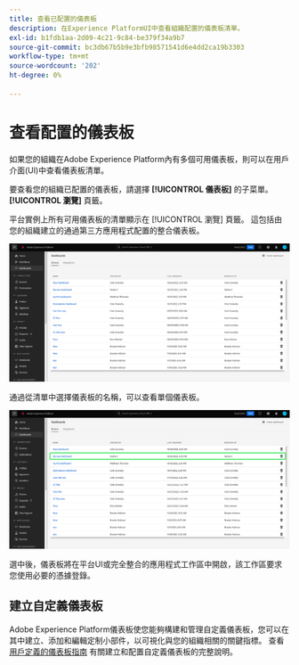 ```yaml
---
title: 查看已配置的儀表板
description: 在Experience PlatformUI中查看組織配置的儀表板清單。
exl-id: b1fdb1aa-2d09-4c21-9c84-be379f34a9b7
source-git-commit: bc3db67b5b9e3bfb98571541d6e4dd2ca19b3303
workflow-type: tm+mt
source-wordcount: '202'
ht-degree: 0%

---
```


# 查看配置的儀表板

如果您的組織在Adobe Experience Platform內有多個可用儀表板，則可以在用戶介面(UI)中查看儀表板清單。

要查看您的組織已配置的儀表板，請選擇 **[!UICONTROL 儀表板]** 的子菜單。 **[!UICONTROL 瀏覽]** 頁籤。

平台實例上所有可用儀表板的清單顯示在 [!UICONTROL 瀏覽] 頁籤。 這包括由您的組織建立的通過第三方應用程式配置的整合儀表板。

![UI儀表板節中的「瀏覽」頁籤。](./images/inventory/browse-tab.png)

通過從清單中選擇儀表板的名稱，可以查看單個儀表板。

![突出顯示儀表板名稱的瀏覽頁籤。](./images/inventory/dashboard-name.png)

選中後，儀表板將在平台UI或完全整合的應用程式工作區中開啟，該工作區要求您使用必要的憑據登錄。

## 建立自定義儀表板

Adobe Experience Platform儀表板使您能夠構建和管理自定義儀表板，您可以在其中建立、添加和編輯定制小部件，以可視化與您的組織相關的關鍵指標。 查看 [用戶定義的儀表板指南](./user-defined-dashboards.md) 有關建立和配置自定義儀表板的完整說明。

